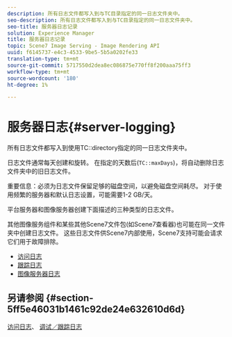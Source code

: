 ```yaml
---
description: 所有日志文件都写入到与TC目录指定的同一日志文件夹中。
seo-description: 所有日志文件都写入到与TC目录指定的同一日志文件夹中。
seo-title: 服务器日志记录
solution: Experience Manager
title: 服务器日志记录
topic: Scene7 Image Serving - Image Rendering API
uuid: f6145737-e4c3-4533-9be5-5b5a0202fe33
translation-type: tm+mt
source-git-commit: 5717550d2dea8ec086875e770ff8f200aaa75ff3
workflow-type: tm+mt
source-wordcount: '180'
ht-degree: 1%

---
```



# 服务器日志{#server-logging}

所有日志文件都写入到使用TC::directory指定的同一日志文件夹中。

日志文件通常每天创建和旋转。 在指定的天数后(`TC::maxDays`)，将自动删除日志文件夹中的旧日志文件。

重要信息：必须为日志文件保留足够的磁盘空间，以避免磁盘空间耗尽。 对于使用频繁的服务器和默认日志设置，可能需要1-2 GB/天。

平台服务器和图像服务器创建下面描述的三种类型的日志文件。

其他图像服务组件和某些其他Scene7文件包(如Scene7查看器)也可能在同一文件夹中创建日志文件。 这些日志文件供Scene7内部使用，Scene7支持可能会请求它们用于故障排除。

* [访问日志](c-access-log.md)
* [跟踪日志](c-trace-log.md)
* [图像服务器日志](c-image-server-log.md)

## 另请参阅 {#section-5ff5e46031b1461c92de24e632610d6d}

[访问日志](../../../../is-api/image-serving-api-ref/c-configuration-and-administration/c-server-settings/r-access-logging.md#reference-5d175921c12a48a6be7f722517615d0f)、 [调试／跟踪日志](../../../../is-api/image-serving-api-ref/c-configuration-and-administration/c-server-settings/r-debug-trace-logging.md#reference-4b372f81001849f5b495457da7af8e82)
